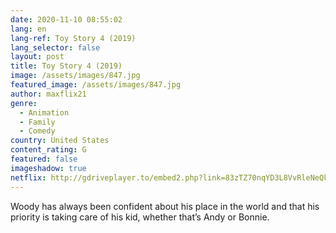 ```yaml
---
date: 2020-11-10 08:55:02
lang: en
lang-ref: Toy Story 4 (2019)
lang_selector: false
layout: post
title: Toy Story 4 (2019)
image: /assets/images/847.jpg
featured_image: /assets/images/847.jpg
author: maxflix21
genre:
  - Animation
  - Family
  - Comedy
country: United States
content_rating: G
featured: false
imageshadow: true
netflix: http://gdriveplayer.to/embed2.php?link=83zTZ70nqYD3L8VvRleNeQkGEkpSFZITYGxLI7NoQKDFG6rJ%252Foonys1bSeyAjxpz64dY5xgNThaOhMRc7vZmQG0Gr2MKAcNwX80Q7Rtl29rAhtb3TGz3v8Zo7fjuiHTopjG9QHaRnEIIlJZGCdO5VApk6RWyIVAJa3jixyMtcF4fOJBsDYF%252FQEsiew1PS%252BxvlQVgPmEwwf0%252Bwi9HukV1GY
---
```

Woody has always been confident about his place in the world and that his priority is taking care of his kid, whether that’s Andy or Bonnie.